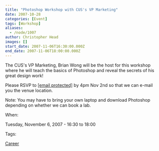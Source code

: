 ```yaml
---
title: "Photoshop Workshop with CUS's VP Marketing"
date: 2007-10-28
categories: [Event]
tags: [Workshop]
aliases:
  - /node/1007
author: Christopher Head
images: []
start_date: 2007-11-06T16:30:00.000Z
end_date: 2007-11-06T18:00:00.000Z
---
```


The CUS's VP Marketing, Brian Wong will be the host for this workshop where he will teach the basics of Photoshop and reveal the secrets of his great design work!

Please RSVP to [\[email protected\]](/cdn-cgi/l/email-protection#4f262129200f3a2d2c2d26353b2a2c27612c2022) by 4pm Nov 2nd so that we can e-mail you the venue location.

Note: You may have to bring your own laptop and download Photoshop depending on whether we can book a lab.

When: 

Tuesday, November 6, 2007 - 16:30 to 18:00

Tags: 

[Career](/career)
